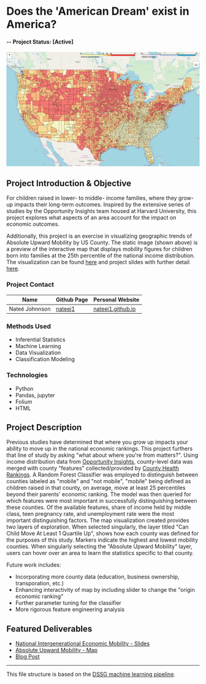 # Does the 'American Dream' exist in America? 

#### -- Project Status: [Active]

![AUM-map](../AUM-map-preview.png)

## Project Introduction & Objective

For children raised in lower- to middle- income families, where they grow-up impacts their long-term outcomes. Inspired by the extensive series of studies by the Opportunity Insights team housed at Harvard University, this project explores what aspects of an area account for the impact on economic outcomes. 

Additionally, this project is an exercise in visualizing geographic trends of Absolute Upward Mobility by US County. The static image (shown above) is a preview of the interactive map that displays mobility figures for children born into families at the 25th percentile of the national income distribution.
The visualization can be found [here](http://nateej1.github.io/AmericanDream_Geo) and project slides with further detail [here](https://drive.google.com/open?id=1kgFc8XZJ-JGDLEMXgHrtzB9Rw8NsO-NQ).

### Project Contact
|Name     |  Github Page   |  Personal Website  |
|---------|-----------------|--------------------|
|Nateé Johnnson | [nateej1](https://github.com/nateej1)| [nateej1.github.io](https://nateej1.github.io/)  |

### Methods Used
* Inferential Statistics
* Machine Learning
* Data Visualization
* Classification Modeling


### Technologies
* Python
* Pandas, jupyter
* Folium
* HTML

## Project Description

Previous studies have determined that where you grow up impacts your ability to move up in the national economic rankings. This project furthers that line of study by asking "what about where you're from matters?". Using income distribution data from [Opportunity Insights](https://opportunityinsights.org/neighborhoods/), county-level data was merged with county "features" collected/provided by [County Health Rankings](https://countyhealthrankings.org).
A Random Forest Classifier was employed to distinguish between counties labeled as "mobile" and "not mobile", "mobile" being defined as children raised in that county, on average, move at least 25 percentiles beyond their parents' economic ranking. The model was then queried for which features were most important in successfully distinguishing between these counties. Of the available features, share of income held by middle class, teen pregnancy rate, and unemployment rate were the most important distinguishing factors. 
The map visualization created provides two layers of exploration. When selected singularly, the layer titled "Can Child Move At Least 1 Quartile Up", shows how each county was defined for the purposes of this study. Markers indicate the highest and lowest mobility counties. When singularly selecting the "Absolute Upward Mobility" layer, users can hover over an area to learn the statistics specific to that county.

Future work includes: 
* Incorporating more county data (education, business ownership, transporation, etc.)
* Enhancing interactivity of map by including slider to change the "origin economic ranking"
* Further parameter tuning for the classifier
* More rigorous feature engineering analysis



## Featured Deliverables
* [National Intergenerational Economic Mobility - Slides](../National-Intergenerational-Economic-Mobility.pptx)
* [Absolute Upward Mobility - Map](http://nateej1.github.io/AmericanDream_Geo)
* [Blog Post](#)

---

This file structure is based on the [DSSG machine learning pipeline](https://github.com/dssg/hitchhikers-guide/tree/master/sources/curriculum/0_before_you_start/pipelines-and-project-workflow).
